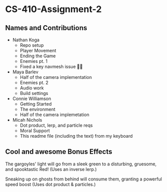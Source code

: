 # CS-410-Assignment-2

## Names and Contributions
 - Nathan Koga
     - Repo setup
	 - Player Movement
	 - Ending the Game
	 - Enemies pt. 1
	 - Fixed a key navmesh issue 🦠🦠
 - Maya Barlev
	 - Half of the camera implementation
	 - Enemies pt. 2
	 - Audio work
	 - Build settings
 - Connie Williamson
	 - Getting Started
	 - The environment
	 - Half of the camera implemetation
 - Micah Nichols
	 - Dot product, lerp, and particle reqs
	 - Moral Support
	 - This readme file (including the text) from my keyboard

## Cool and awesome Bonus Effects

The gargoyles' light will go from a sleek green to a disturbing, gruesome, and spooktastic Red! (Uses an inverse lerp.)

Sneaking up on ghosts from behind will consume them, granting a powerful speed boost (Uses dot product & particles.)
